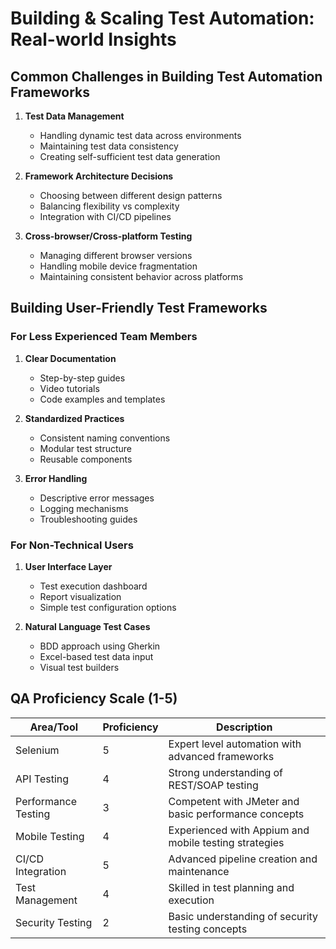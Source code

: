 # Building & Scaling Test Automation: Real-world Insights

## Common Challenges in Building Test Automation Frameworks

1. **Test Data Management**
   - Handling dynamic test data across environments
   - Maintaining test data consistency
   - Creating self-sufficient test data generation

2. **Framework Architecture Decisions**
   - Choosing between different design patterns
   - Balancing flexibility vs complexity
   - Integration with CI/CD pipelines

3. **Cross-browser/Cross-platform Testing**
   - Managing different browser versions
   - Handling mobile device fragmentation
   - Maintaining consistent behavior across platforms

## Building User-Friendly Test Frameworks

### For Less Experienced Team Members
1. **Clear Documentation**
   - Step-by-step guides
   - Video tutorials
   - Code examples and templates

2. **Standardized Practices**
   - Consistent naming conventions
   - Modular test structure
   - Reusable components

3. **Error Handling**
   - Descriptive error messages
   - Logging mechanisms
   - Troubleshooting guides

### For Non-Technical Users
1. **User Interface Layer**
   - Test execution dashboard
   - Report visualization
   - Simple test configuration options

2. **Natural Language Test Cases**
   - BDD approach using Gherkin
   - Excel-based test data input
   - Visual test builders

## QA Proficiency Scale (1-5)

| Area/Tool              | Proficiency | Description |
|-----------------------|-------------|-------------|
| Selenium              | 5           | Expert level automation with advanced frameworks |
| API Testing           | 4           | Strong understanding of REST/SOAP testing |
| Performance Testing   | 3           | Competent with JMeter and basic performance concepts |
| Mobile Testing        | 4           | Experienced with Appium and mobile testing strategies |
| CI/CD Integration     | 5           | Advanced pipeline creation and maintenance |
| Test Management       | 4           | Skilled in test planning and execution |
| Security Testing      | 2           | Basic understanding of security testing concepts |
